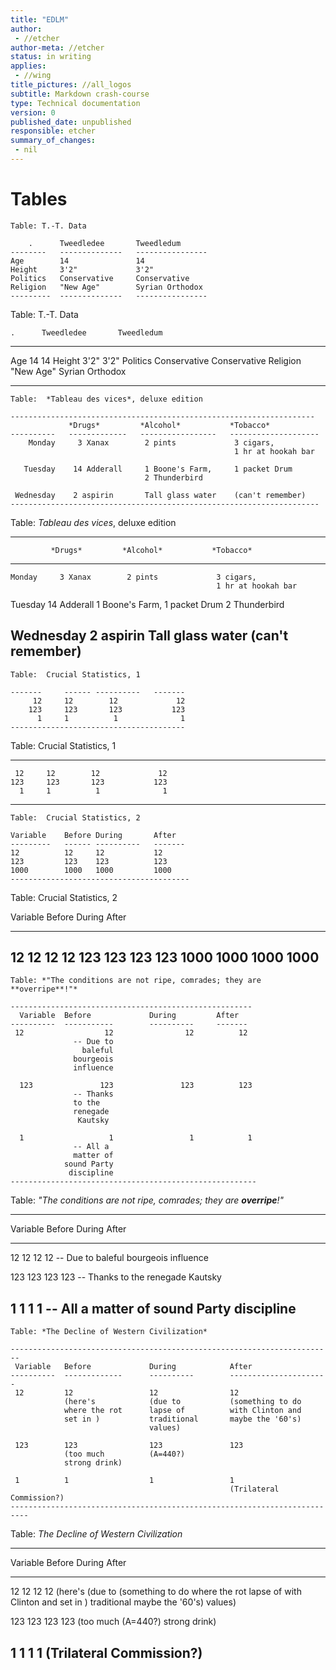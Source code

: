 ```yaml
---
title: "EDLM"
author:
 - //etcher
author-meta: //etcher
status: in writing
applies:
 - //wing
title_pictures: //all_logos
subtitle: Markdown crash-course
type: Technical documentation
version: 0
published_date: unpublished
responsible: etcher
summary_of_changes:
 - nil
---
```




# Tables

```
Table: T.-T. Data

    .      Tweedledee       Tweedledum
--------   --------------   ----------------
Age        14               14
Height     3'2"             3'2"
Politics   Conservative     Conservative
Religion   "New Age"        Syrian Orthodox
---------  --------------   ----------------
```

Table: T.-T. Data

    .      Tweedledee       Tweedledum
--------   --------------   ----------------
Age        14               14
Height     3'2"             3'2"
Politics   Conservative     Conservative
Religion   "New Age"        Syrian Orthodox
---------  --------------   ----------------

```
Table:  *Tableau des vices*, deluxe edition

--------------------------------------------------------------------
             *Drugs*         *Alcohol*           *Tobacco*
----------   -------------   -----------------   --------------------
    Monday     3 Xanax        2 pints             3 cigars,
                                                  1 hr at hookah bar

   Tuesday    14 Adderall     1 Boone's Farm,     1 packet Drum
                              2 Thunderbird

 Wednesday    2 aspirin       Tall glass water    (can't remember)
---------------------------------------------------------------------
```

Table:  *Tableau des vices*, deluxe edition

--------------------------------------------------------------------
             *Drugs*         *Alcohol*           *Tobacco*
----------   -------------   -----------------   --------------------
    Monday     3 Xanax        2 pints             3 cigars,
                                                  1 hr at hookah bar

   Tuesday    14 Adderall     1 Boone's Farm,     1 packet Drum
                              2 Thunderbird

 Wednesday    2 aspirin       Tall glass water    (can't remember)
---------------------------------------------------------------------

```
Table:  Crucial Statistics, 1

-------     ------ ----------   -------
     12     12        12             12
    123     123       123           123
      1     1          1              1
---------------------------------------
```

Table:  Crucial Statistics, 1

-------     ------ ----------   -------
     12     12        12             12
    123     123       123           123
      1     1          1              1
---------------------------------------

```
Table:  Crucial Statistics, 2

Variable    Before During       After
---------   ------ ----------   -------
12          12     12           12
123         123    123          123
1000        1000   1000         1000
----------------------------------------
```

Table:  Crucial Statistics, 2

Variable    Before During       After
---------   ------ ----------   -------
12          12     12           12
123         123    123          123
1000        1000   1000         1000
----------------------------------------

```
Table: *"The conditions are not ripe, comrades; they are **overripe**!"*

------------------------------------------------------
  Variable  Before             During         After
----------  -----------        ----------     -------
 12                  12                12          12
              -- Due to
                baleful
              bourgeois
              influence

  123               123               123          123
              -- Thanks
              to the
              renegade
               Kautsky

  1                   1                 1            1
              -- All a
              matter of
            sound Party
             discipline
-------------------------------------------------------
```

Table: *"The conditions are not ripe, comrades; they are **overripe**!"*

------------------------------------------------------
  Variable  Before             During         After
----------  -----------        ----------     -------
 12                  12                12          12
              -- Due to
                baleful
              bourgeois
              influence

  123               123               123          123
              -- Thanks
              to the
              renegade
               Kautsky

  1                   1                 1            1
              -- All a
              matter of
            sound Party
             discipline
-------------------------------------------------------

```
Table: *The Decline of Western Civilization*

------------------------------------------------------------------------
 Variable   Before             During            After
----------  -------------      ----------        ----------------------
 12         12                 12                12
            (here's            (due to           (something to do
            where the rot      lapse of          with Clinton and
            set in )           traditional       maybe the '60's)
                               values)

 123        123                123               123
            (too much          (A=440?)
            strong drink)

 1          1                  1                 1
                                                 (Trilateral Commission?)
--------------------------------------------------------------------------
```

Table: *The Decline of Western Civilization*

------------------------------------------------------------------------
 Variable   Before             During            After
----------  -------------      ----------        ----------------------
 12         12                 12                12
            (here's            (due to           (something to do
            where the rot      lapse of          with Clinton and
            set in )           traditional       maybe the '60's)
                               values)

 123        123                123               123
            (too much          (A=440?)
            strong drink)

 1          1                  1                 1
                                                 (Trilateral Commission?)
--------------------------------------------------------------------------
